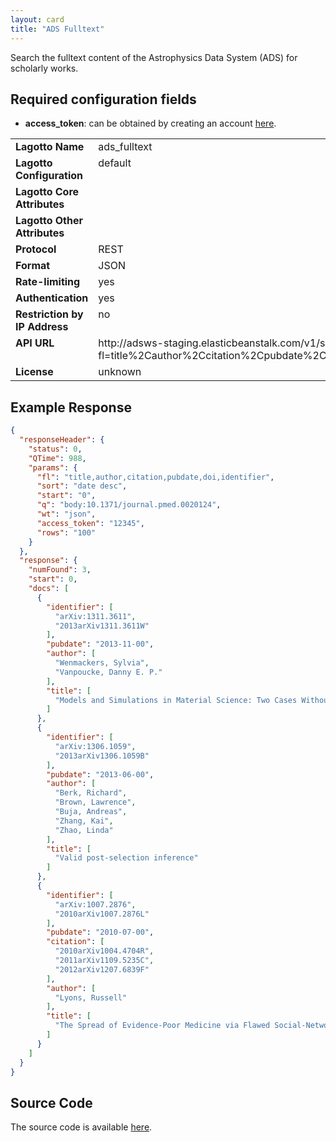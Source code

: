 ```yaml
---
layout: card
title: "ADS Fulltext"
---
```


Search the fulltext content of the Astrophysics Data System (ADS) for scholarly works.

## Required configuration fields

* **access_token**: can be obtained by creating an account [here](http://hourly.adslabs.org/).

<table width=100% border="0" cellspacing="0" cellpadding="0">
<tbody>
<tr>
<td valign="top" width=30%><strong>Lagotto Name</strong></td>
<td valign="top" width=70%>ads_fulltext</td>
</tr>
<tr>
<td valign="top" width=20%><strong>Lagotto Configuration</strong></td>
<td valign="top" width=80%>default</td>
</tr>
<tr>
<td valign="top" width=20%><strong>Lagotto Core Attributes</strong></td>
<td valign="top" width=80%>&nbsp;</td>
</tr>
<td valign="top" width=20%><strong>Lagotto Other Attributes</strong></td>
<td valign="top" width=80%>&nbsp;</td>
</tr>
<tr>
<td valign="top" width=30%><strong>Protocol</strong></td>
<td valign="top" width=70%>REST</td>
</tr>
<tr>
<td valign="top" width=30%><strong>Format</strong></td>
<td valign="top" width=70%>JSON</td>
</tr>
<tr>
<td valign="top" width=20%><strong>Rate-limiting</strong></td>
<td valign="top" width=80%>yes</td>
</tr>
<tr>
<td valign="top" width=20%><strong>Authentication</strong></td>
<td valign="top" width=80%>yes</td>
</tr>
<tr>
<td valign="top" width=20%><strong>Restriction by IP Address</strong></td>
<td valign="top" width=80%>no</td>
</tr>
<tr>
<td valign="top" width=20%><strong>API URL</strong></td>
<td valign="top" width=80%>http://adsws-staging.elasticbeanstalk.com/v1/search/query?fl=title%2Cauthor%2Ccitation%2Cpubdate%2Cdoi%2Cidentifier&q=body%3ADOI&access_token=ACCESS_TOKEN&rows=100&start=0</td>
</tr>
<tr>
<td valign="top" width=20%><strong>License</strong></td>
<td valign="top" width=80%>unknown</td>
</tr>
</tbody>
</table>

## Example Response

```json
{
  "responseHeader": {
    "status": 0,
    "QTime": 988,
    "params": {
      "fl": "title,author,citation,pubdate,doi,identifier",
      "sort": "date desc",
      "start": "0",
      "q": "body:10.1371/journal.pmed.0020124",
      "wt": "json",
      "access_token": "12345",
      "rows": "100"
    }
  },
  "response": {
    "numFound": 3,
    "start": 0,
    "docs": [
      {
        "identifier": [
          "arXiv:1311.3611",
          "2013arXiv1311.3611W"
        ],
        "pubdate": "2013-11-00",
        "author": [
          "Wenmackers, Sylvia",
          "Vanpoucke, Danny E. P."
        ],
        "title": [
          "Models and Simulations in Material Science: Two Cases Without Error Bars"
        ]
      },
      {
        "identifier": [
          "arXiv:1306.1059",
          "2013arXiv1306.1059B"
        ],
        "pubdate": "2013-06-00",
        "author": [
          "Berk, Richard",
          "Brown, Lawrence",
          "Buja, Andreas",
          "Zhang, Kai",
          "Zhao, Linda"
        ],
        "title": [
          "Valid post-selection inference"
        ]
      },
      {
        "identifier": [
          "arXiv:1007.2876",
          "2010arXiv1007.2876L"
        ],
        "pubdate": "2010-07-00",
        "citation": [
          "2010arXiv1004.4704R",
          "2011arXiv1109.5235C",
          "2012arXiv1207.6839F"
        ],
        "author": [
          "Lyons, Russell"
        ],
        "title": [
          "The Spread of Evidence-Poor Medicine via Flawed Social-Network Analysis"
        ]
      }
    ]
  }
}
```

## Source Code
The source code is available [here](https://github.com/articlemetrics/lagotto/blob/master/app/models/sources/ads_fulltext.rb).
